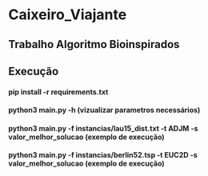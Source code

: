 # Caixeiro_Viajante
## Trabalho Algoritmo Bioinspirados

## Execução
#### pip install -r requirements.txt
#### python3 main.py -h (vizualizar parametros necessários)
#### python3 main.py -f instancias/lau15_dist.txt -t ADJM -s valor_melhor_solucao (exemplo de execução)
#### python3 main.py -f instancias/berlin52.tsp -t EUC2D -s valor_melhor_solucao (exemplo de execução)
